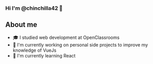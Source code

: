 ### Hi I'm @chinchilla42 👋

## About me
- 🎓 I studied web development at OpenClassrooms
- 🔭 I'm currently working on personal side projects to improve my knowledge of VueJs 
- 🌱 I'm currently learning React
